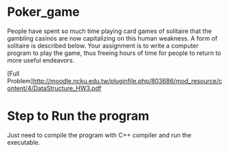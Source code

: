 # Poker_game
People have spent so much time playing card games of solitaire that the
gambling casinos are now capitalizing on this human weakness. A form of solitaire is
described below. Your assignment is to write a computer program to play the game,
thus freeing hours of time for people to return to more useful endeavors.

[Full Problem]http://moodle.ncku.edu.tw/pluginfile.php/803686/mod_resource/content/4/DataStructure_HW3.pdf

# Step to Run the program
Just need to compile the program with C++ compiler and run the executable.
